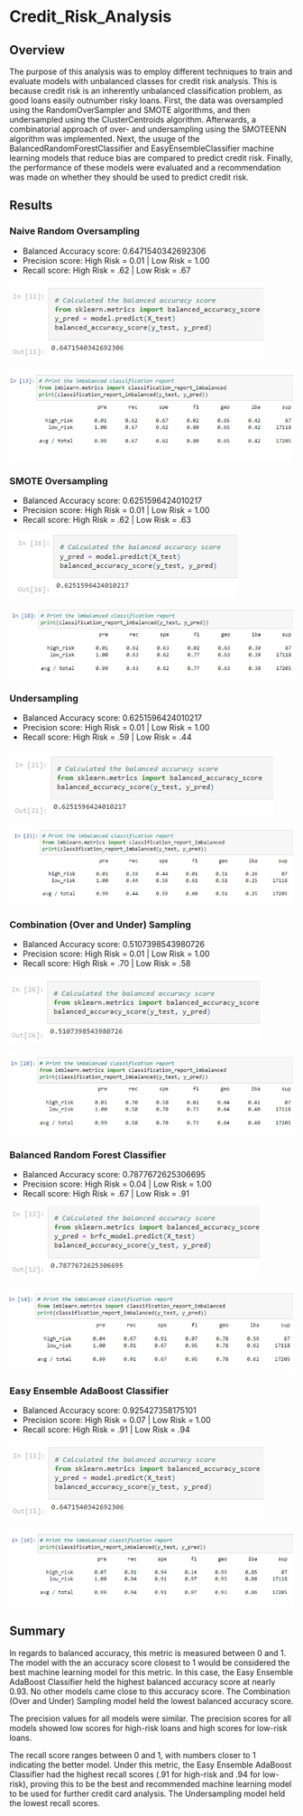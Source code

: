 # Credit_Risk_Analysis

## Overview
The purpose of this analysis was to employ different techniques to train and evaluate models with unbalanced classes for credit risk analysis. This is because credit risk is an inherently unbalanced classification problem, as good loans easily outnumber risky loans. First, the data was oversampled using the RandomOverSampler and SMOTE algorithms, and then undersampled using the ClusterCentroids algorithm. Afterwards, a combinatorial approach of over- and undersampling using the SMOTEENN algorithm was implemented. Next, the usuge of the BalancedRandomForestClassifier and EasyEnsembleClassifier machine learning models that reduce bias are compared to predict credit risk. Finally, the performance of these models were evaluated and a recommendation was made on whether they should be used to predict credit risk.

## Results
### Naive Random Oversampling
- Balanced Accuracy score: 0.6471540342692306
- Precision score: High Risk = 0.01 | Low Risk = 1.00
- Recall score: High Risk = .62 | Low Risk = .67

![balaccnaive](Resources/balaccnaive.png)

![naive](Resources/naive.png)

### SMOTE Oversampling
- Balanced Accuracy score: 0.6251596424010217
- Precision score: High Risk = 0.01 | Low Risk = 1.00
- Recall score: High Risk = .62 | Low Risk = .63

![balaccsmote](Resources/balaccsmote.png)

![smote](Resources/smote.png)

### Undersampling
- Balanced Accuracy score: 0.6251596424010217
- Precision score: High Risk = 0.01 | Low Risk = 1.00
- Recall score: High Risk = .59 | Low Risk = .44

![balaccunder](Resources/balaccunder.png)

![undersampling](Resources/undersampling.png)

### Combination (Over and Under) Sampling
- Balanced Accuracy score: 0.5107398543980726
- Precision score: High Risk = 0.01 | Low Risk = 1.00
- Recall score: High Risk = .70 | Low Risk = .58

![balacccombo](Resources/balacccombo.png)

![combination](Resources/combination.png)

### Balanced Random Forest Classifier
- Balanced Accuracy score: 0.7877672625306695
- Precision score: High Risk = 0.04 | Low Risk = 1.00
- Recall score: High Risk = .67 | Low Risk = .91

![balaccrf](Resources/balaccrf.png)

![balanced](Resources/balanced.png)

### Easy Ensemble AdaBoost Classifier
- Balanced Accuracy score: 0.925427358175101
- Precision score: High Risk = 0.07 | Low Risk = 1.00
- Recall score: High Risk = .91 | Low Risk = .94

![balaccnaive](Resources/balaccnaive.png)

![easy](Resources/easy.png)

## Summary
In regards to balanced accuracy, this metric is measured between 0 and 1. The model with the an accuracy score closest to 1 would be considered the best machine learning model for this metric. In this case, the Easy Ensemble AdaBoost Classifier held the highest balanced accuracy score at nearly 0.93. No other models came close to this accuracy score. The Combination (Over and Under) Sampling model held the lowest balanced accuracy score.

The precision values for all models were similar. The precision scores for all models showed low scores for high-risk loans and high scores for low-risk loans. 

The recall score ranges between 0 and 1, with numbers closer to 1 indicating the better model. Under this metric, the Easy Ensemble AdaBoost Classifier had the highest recall scores (.91 for high-risk and .94 for low-risk), proving this to be the best and recommended machine learning model to be used for further credit card analysis. The Undersampling model held the lowest recall scores.
